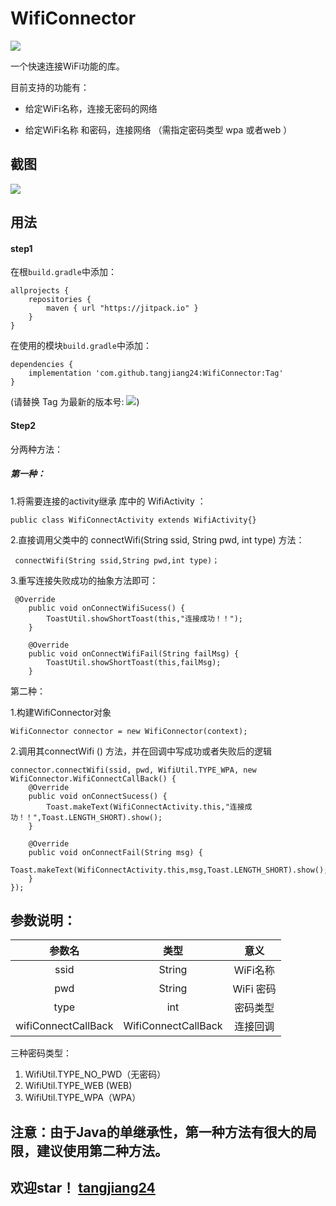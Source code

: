 #  WifiConnector

[![](https://jitpack.io/v/tangjiang24/WifiConnector.svg)](https://jitpack.io/#tangjiang24/WifiConnector)  

一个快速连接WiFi功能的库。

目前支持的功能有：

- 给定WiFi名称，连接无密码的网络

- 给定WiFi名称 和密码，连接网络 （需指定密码类型 wpa 或者web ）

## 截图

![](https://github.com/tangjiang24/WifiConnector/blob/master/pic/1.jpg)

##   用法

####   step1

在根`build.gradle`中添加：

```
allprojects {
    repositories {
        maven { url "https://jitpack.io" }
    }
}
```

在使用的模块`build.gradle`中添加：

```
dependencies {
    implementation 'com.github.tangjiang24:WifiConnector:Tag'
}
```

(请替换 Tag 为最新的版本号: [![](https://jitpack.io/v/tangjiang24/WifiConnector.svg)](https://jitpack.io/#tangjiang24/WifiConnector))

####   Step2

分两种方法：

##### 第一种：

1.将需要连接的activity继承 库中的  WifiActivity ：

```
public class WifiConnectActivity extends WifiActivity{}
```

2.直接调用父类中的 connectWifi(String ssid, String pwd, int type) 方法：

```
 connectWifi(String ssid,String pwd,int type)；
```

3.重写连接失败成功的抽象方法即可：

```
 @Override
    public void onConnectWifiSucess() {
        ToastUtil.showShortToast(this,"连接成功！！");
    }

    @Override
    public void onConnectWifiFail(String failMsg) {
        ToastUtil.showShortToast(this,failMsg);
    }
```

第二种：

1.构建WifiConnector对象

```
WifiConnector connector = new WifiConnector(context);
```

2.调用其connectWifi () 方法，并在回调中写成功或者失败后的逻辑

```
connector.connectWifi(ssid, pwd, WifiUtil.TYPE_WPA, new WifiConnector.WifiConnectCallBack() {
    @Override
    public void onConnectSucess() {
        Toast.makeText(WifiConnectActivity.this,"连接成功！！",Toast.LENGTH_SHORT).show();
    }

    @Override
    public void onConnectFail(String msg) {
        Toast.makeText(WifiConnectActivity.this,msg,Toast.LENGTH_SHORT).show();
    }
});
```

## 参数说明：

|       参数名        |        类型         |   意义    |
| :-----------------: | :-----------------: | :-------: |
|        ssid         |       String        | WiFi名称  |
|         pwd         |       String        | WiFi 密码 |
|        type         |         int         | 密码类型  |
| wifiConnectCallBack | WifiConnectCallBack | 连接回调  |

三种密码类型：

1. WifiUtil.TYPE_NO_PWD（无密码）
2. WifiUtil.TYPE_WEB  (WEB)
3. WifiUtil.TYPE_WPA（WPA）

## 注意：由于Java的单继承性，第一种方法有很大的局限，建议使用第二种方法。

## 欢迎star！ [tangjiang24](https://blog.csdn.net/m0_37103968/article/details/78778090)
